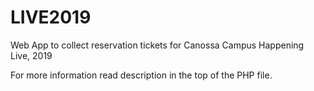 # LIVE2019
Web App to collect reservation tickets for Canossa Campus Happening Live, 2019

For more information read description in the top of the PHP file.
